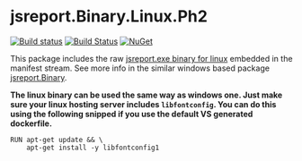 # jsreport.Binary.Linux.Ph2
[![Build status](https://ci.appveyor.com/api/projects/status/u9gpo8myynsx174b?svg=true)](https://ci.appveyor.com/project/pofider/jsreport-dotnet-binary-linux-ph2)
[![Build Status](https://travis-ci.org/jsreport/jsreport-dotnet-binary-linux.png?branch=master)](https://travis-ci.org/jsreport/jsreport-dotnet-binary-linux-ph2)
[![NuGet](https://img.shields.io/nuget/v/jsreport.Binary.Linux.Ph2.svg)](https://nuget.org/packages/jsreport.Binary.Linux.Ph2)

This package includes the raw [jsreport.exe binary for linux](https://jsreport.net/learn/single-file-executable) embedded in the manifest stream. See more info in the similar windows based package [jsreport.Binary](https://github.com/jsreport/jsreport-dotnet-binary).

**The linux binary can be used the same way as windows one. Just make sure your linux hosting server includes `libfontconfig`. You can do this using the following snipped if you use the default VS generated dockerfile.**

```docker
RUN apt-get update && \   
    apt-get install -y libfontconfig1
```